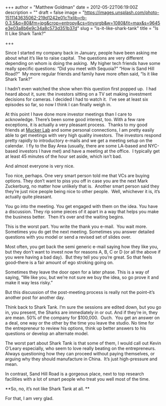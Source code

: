 +++
author = "Matthew Goldman"
date = 2012-05-22T06:19:00Z
description = ""
draft = false
image = "https://images.unsplash.com/photo-1511143635062-219d1242e01c?ixlib=rb-0.3.5&q=80&fm=jpg&crop=entropy&cs=tinysrgb&w=1080&fit=max&s=9645e3e03a8b6e9c34a8c573d351b37d"
slug = "is-it-like-shark-tank"
title = "Is It Like Shark Tank?"

+++


Since I started my company back in January, people have been asking me about what it’s like to raise capital.  The questions are very different depending on whom is doing the asking.  My higher tech friends have some really specific questions: “Did you meet with Sequoia?” “How is Sand Hill Road?”  My more regular friends and family have more often said, “Is it like Shark Tank?”

I hadn’t even watched the show when this question first popped up.  I had heard about it, sure: the investors sitting on a TV set making investment decisions for cameras. I decided I had to watch it.  I’ve see at least six episodes so far, so now I think I can finally weigh in.

At this point I have done more investor meetings than I care to acknowledge. There’s been some good interest, too. With a few rare exceptions, it is actually a very pleasant process.  Thanks to my good friends at [Mucker Lab](http://www.muckerlab.com "LA-based high tech incubator Mucker Lab") and some personal connections, I am pretty easily able to get meetings with very high quality investors.  The investors respond pretty rapidly to introductory e-mails and we get a meeting setup on the calendar.  I fly to the Bay Area (usually, there are some LA-based and NYC-based investors I have met) and have a meeting at the office.  I typically get at least 45 minutes of the hour set aside, which isn’t bad.

And almost everyone is very nice.

Too nice, perhaps. One very smart person told me that VCs are buying options. They don’t want to piss you off in case you are the next Mark Zuckerburg, no matter how unlikely that is.  Another smart person said they they’re just nice people being nice to other people.  Well, whichever it is, it’s actually quite pleasant.

You go into the meeting. You get engaged with them on the idea. You have a discussion. They rip some pieces of it apart in a way that helps you make the business better.  Then it’s over and the waiting begins.

This is the worst part. You write the thank you e-mail.  You wait more. Sometimes you do get the next meeting. Sometimes you answer detailed questions with you model or send a revised set of slides over.  

Most often, you get back the semi generic e-mail saying how they like you, but they don’t want to invest now for reasons A, B, C or D (or all the above if you were having a bad day).  But they tell you you’re great. So that feels good–there is a fair amount of ego stroking going on.

Sometimes they leave the door open for a later phase. This is a way of saying, “We like you, but we’re not sure we buy the idea, so go prove it and make it way less risky.”

But this discussion of the post-meeting process is really not the point–it’s another post for another day.

Think back to Shark Tank. I’m sure the sessions are edited down, but you go in, you present, the Sharks are immediately in or out. And if they’re in, they are mean. 50% of the company for $100,000.  Ouch.  You get an answer on a deal, one way or the other by the time you leave the studio. No time for the entrepreneur to review his options, think up better answers to his questions or develop an alternate model.

The worst part about Shark Tank is that some of them, I would call out Kevin O'Leary especially, who seem to love really beating on the entrepreneurs. Always questioning how they can proceed without paying themselves, or arguing why they should manufacture in China.  It’s just high-pressure and mean.

In contrast, Sand Hill Road is a gorgeous place, next to top research facilities with a lot of smart people who treat you well most of the time.

**So, no, it’s not like Shark Tank at all. **

For that, I am very glad.

